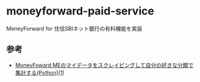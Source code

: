 # moneyforward-paid-service

MeneyForward for 住信SBIネット銀行の有料機能を実装

## 参考

- [MoneyFoward MEのマイデータをスクレイピングして自分の好きな分類で集計する(Python)(1)](https://qiita.com/yoshi_yast/items/04d52eda57bd4d58e208)